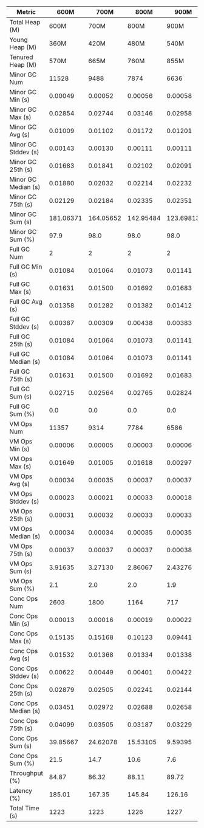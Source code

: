 | Metric | 600M | 700M | 800M | 900M | 1 GB | 2 GB | 4 GB | 8 GB |
|------|----|----|----|----|----|----|----|----|
| Total Heap (M) | 600M | 700M | 800M | 900M | 1024M | 2048M | 4096M | 8192M |
| Young Heap (M) | 360M | 420M | 480M | 540M | 614M | 1228M | 2456M | 4912M |
| Tenured Heap (M) | 570M | 665M | 760M | 855M | 973M | 1946M | 3892M | 7784M |
| Minor GC Num | 11528 | 9488 | 7874 | 6636 | 5389 | 2427 | 1159 | 572 |
| Minor GC Min (s) | 0.00049 | 0.00052 | 0.00056 | 0.00058 | 0.00060 | 0.00246 | 0.00964 | 0.01724 |
| Minor GC Max (s) | 0.02854 | 0.02744 | 0.03146 | 0.02958 | 0.02735 | 0.04696 | 0.03312 | 0.04333 |
| Minor GC Avg (s) | 0.01009 | 0.01102 | 0.01172 | 0.01201 | 0.01181 | 0.01854 | 0.01866 | 0.01942 |
| Minor GC Stddev (s) | 0.00143 | 0.00130 | 0.00111 | 0.00111 | 0.00099 | 0.00104 | 0.00101 | 0.00140 |
| Minor GC 25th (s) | 0.01683 | 0.01841 | 0.02102 | 0.02091 | 0.02071 | 0.01821 | 0.01832 | 0.01897 |
| Minor GC Median (s) | 0.01880 | 0.02032 | 0.02214 | 0.02232 | 0.02190 | 0.01854 | 0.01864 | 0.01928 |
| Minor GC 75th (s) | 0.02129 | 0.02184 | 0.02335 | 0.02351 | 0.02303 | 0.01886 | 0.01897 | 0.01965 |
| Minor GC Sum (s) | 181.06371 | 164.05652 | 142.95484 | 123.69813 | 99.75114 | 44.99076 | 21.62709 | 11.10558 |
| Minor GC Sum (%) | 97.9 | 98.0 | 98.0 | 98.0 | 97.9 | 97.9 | 97.6 | 96.9 |
| Full GC Num | 2 | 2 | 2 | 2 | 2 | 2 | 2 | 2 |
| Full GC Min (s) | 0.01084 | 0.01064 | 0.01073 | 0.01141 | 0.01146 | 0.01591 | 0.02264 | 0.03559 |
| Full GC Max (s) | 0.01631 | 0.01500 | 0.01692 | 0.01683 | 0.01814 | 0.02236 | 0.03513 | 0.07020 |
| Full GC Avg (s) | 0.01358 | 0.01282 | 0.01382 | 0.01412 | 0.01480 | 0.01914 | 0.02888 | 0.05290 |
| Full GC Stddev (s) | 0.00387 | 0.00309 | 0.00438 | 0.00383 | 0.00473 | 0.00456 | 0.00883 | 0.02447 |
| Full GC 25th (s) | 0.01084 | 0.01064 | 0.01073 | 0.01141 | 0.01146 | 0.01591 | 0.02264 | 0.03559 |
| Full GC Median (s) | 0.01084 | 0.01064 | 0.01073 | 0.01141 | 0.01146 | 0.01591 | 0.02264 | 0.03559 |
| Full GC 75th (s) | 0.01631 | 0.01500 | 0.01692 | 0.01683 | 0.01814 | 0.02236 | 0.03513 | 0.07020 |
| Full GC Sum (s) | 0.02715 | 0.02564 | 0.02765 | 0.02824 | 0.02960 | 0.03827 | 0.05777 | 0.10580 |
| Full GC Sum (%) | 0.0 | 0.0 | 0.0 | 0.0 | 0.0 | 0.1 | 0.3 | 0.9 |
| VM Ops Num | 11357 | 9314 | 7784 | 6586 | 5417 | 2496 | 1257 | 669 |
| VM Ops Min (s) | 0.00006 | 0.00005 | 0.00003 | 0.00006 | 0.00004 | 0.00004 | 0.00002 | 0.00005 |
| VM Ops Max (s) | 0.01649 | 0.01005 | 0.01618 | 0.00297 | 0.01613 | 0.01015 | 0.00279 | 0.00069 |
| VM Ops Avg (s) | 0.00034 | 0.00035 | 0.00037 | 0.00037 | 0.00038 | 0.00038 | 0.00038 | 0.00037 |
| VM Ops Stddev (s) | 0.00023 | 0.00021 | 0.00033 | 0.00018 | 0.00028 | 0.00023 | 0.00015 | 0.00009 |
| VM Ops 25th (s) | 0.00031 | 0.00032 | 0.00033 | 0.00033 | 0.00034 | 0.00034 | 0.00035 | 0.00035 |
| VM Ops Median (s) | 0.00034 | 0.00034 | 0.00035 | 0.00035 | 0.00036 | 0.00036 | 0.00037 | 0.00038 |
| VM Ops 75th (s) | 0.00037 | 0.00037 | 0.00037 | 0.00038 | 0.00038 | 0.00039 | 0.00040 | 0.00041 |
| VM Ops Sum (s) | 3.91635 | 3.27130 | 2.86067 | 2.43276 | 2.06387 | 0.94667 | 0.48193 | 0.24560 |
| VM Ops Sum (%) | 2.1 | 2.0 | 2.0 | 1.9 | 2.0 | 2.1 | 2.2 | 2.1 |
| Conc Ops Num | 2603 | 1800 | 1164 | 717 | 273 | 0 | 0 | 0 |
| Conc Ops Min (s) | 0.00013 | 0.00016 | 0.00019 | 0.00022 | 0.00025 | 0.00000 | 0.00000 | 0.00000 |
| Conc Ops Max (s) | 0.15135 | 0.15168 | 0.10123 | 0.09441 | 0.06600 | 0.00000 | 0.00000 | 0.00000 |
| Conc Ops Avg (s) | 0.01532 | 0.01368 | 0.01334 | 0.01338 | 0.01210 | 0.00000 | 0.00000 | 0.00000 |
| Conc Ops Stddev (s) | 0.00622 | 0.00449 | 0.00401 | 0.00422 | 0.00381 | 0.00000 | 0.00000 | 0.00000 |
| Conc Ops 25th (s) | 0.02879 | 0.02505 | 0.02241 | 0.02144 | 0.01576 | 0.00000 | 0.00000 | 0.00000 |
| Conc Ops Median (s) | 0.03451 | 0.02972 | 0.02688 | 0.02658 | 0.02121 | 0.00000 | 0.00000 | 0.00000 |
| Conc Ops 75th (s) | 0.04099 | 0.03505 | 0.03187 | 0.03229 | 0.02563 | 0.00000 | 0.00000 | 0.00000 |
| Conc Ops Sum (s) | 39.85667 | 24.62078 | 15.53105 | 9.59395 | 3.30505 | 0.00000 | 0.00000 | 0.00000 |
| Conc Ops Sum (%) | 21.5 | 14.7 | 10.6 | 7.6 | 3.2 | 0.0 | 0.0 | 0.0 |
| Throughput (%) | 84.87 | 86.32 | 88.11 | 89.72 | 91.71 | 96.26 | 98.2 | 99.07 |
| Latency (%) | 185.01 | 167.35 | 145.84 | 126.16 | 101.84 | 45.98 | 22.17 | 11.46 |
| Total Time (s) | 1223 | 1223 | 1226 | 1227 | 1228 | 1229 | 1229 | 1228 |
